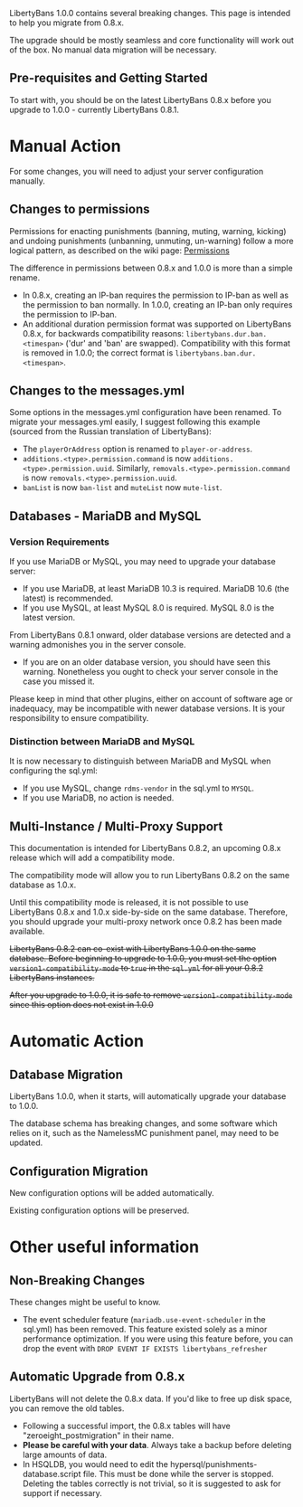 LibertyBans 1.0.0 contains several breaking changes. This page is intended to help you migrate from 0.8.x.

The upgrade should be mostly seamless and core functionality will work out of the box. No manual data migration will be necessary.

## Pre-requisites and Getting Started

To start with, you should be on the latest LibertyBans 0.8.x before you upgrade to 1.0.0 - currently LibertyBans 0.8.1.

# Manual Action

For some changes, you will need to adjust your server configuration manually.

## Changes to permissions

Permissions for enacting punishments (banning, muting, warning, kicking) and undoing punishments (unbanning, unmuting, un-warning) follow a more logical pattern, as described on the wiki page: [Permissions](Permissions)

The difference in permissions between 0.8.x and 1.0.0 is more than a simple rename.
  * In 0.8.x, creating an IP-ban requires the permission to IP-ban as well as the permission to ban normally. In 1.0.0, creating an IP-ban only requires the permission to IP-ban.
  * An additional duration permission format was supported on LibertyBans 0.8.x, for backwards compatibility reasons: `libertybans.dur.ban.<timespan>` ('dur' and 'ban' are swapped). Compatibility with this format is removed in 1.0.0; the correct format is `libertybans.ban.dur.<timespan>`.

## Changes to the messages.yml

Some options in the messages.yml configuration have been renamed. To migrate your messages.yml easily, I suggest following this example (sourced from the Russian translation of LibertyBans): 

* The `playerOrAddress` option is renamed to `player-or-address`.
* `additions.<type>.permission.command` is now `additions.<type>.permission.uuid`. Similarly, `removals.<type>.permission.command` is now `removals.<type>.permission.uuid`.
* `banList` is now `ban-list` and `muteList` now `mute-list`.

## Databases - MariaDB and MySQL

### Version Requirements

If you use MariaDB or MySQL, you may need to upgrade your database server:
* If you use MariaDB, at least MariaDB 10.3 is required. MariaDB 10.6 (the latest) is recommended.
* If you use MySQL, at least MySQL 8.0 is required. MySQL 8.0 is the latest version.

From LibertyBans 0.8.1 onward, older database versions are detected and a warning admonishes you in the server console.
  * If you are on an older database version, you should have seen this warning. Nonetheless you ought to check your server console in the case you missed it.

Please keep in mind that other plugins, either on account of software age or inadequacy, may be incompatible with newer database versions. It is your responsibility to ensure compatibility.

### Distinction between MariaDB and MySQL

It is now necessary to distinguish between MariaDB and MySQL when configuring the sql.yml:

* If you use MySQL, change `rdms-vendor` in the sql.yml to `MYSQL`.
* If you use MariaDB, no action is needed.

## Multi-Instance / Multi-Proxy Support

This documentation is intended for LibertyBans 0.8.2, an upcoming 0.8.x release which will add a compatibility mode.

The compatibility mode will allow you to run LibertyBans 0.8.2 on the same database as 1.0.x.

Until this compatibility mode is released, it is not possible to use LibertyBans 0.8.x and 1.0.x side-by-side on the same database. Therefore, you should upgrade your multi-proxy network once 0.8.2 has been made available.

~~LibertyBans 0.8.2 can co-exist with LibertyBans 1.0.0 on the same database. Before beginning to upgrade to 1.0.0, you must set the option `version1-compatibility-mode` to `true` in the `sql.yml` for all your 0.8.2 LibertyBans instances.~~

~~After you upgrade to 1.0.0, it is safe to remove `version1-compatibility-mode` since this option does not exist in 1.0.0~~

# Automatic Action

## Database Migration

LibertyBans 1.0.0, when it starts, will automatically upgrade your database to 1.0.0.

The database schema has breaking changes, and some software which relies on it, such as the NamelessMC punishment panel, may need to be updated.

## Configuration Migration

New configuration options will be added automatically.

Existing configuration options will be preserved.

# Other useful information

## Non-Breaking Changes

These changes might be useful to know.

* The event scheduler feature (`mariadb.use-event-scheduler` in the sql.yml) has been removed. This feature existed solely as a minor performance optimization. If you were using this feature before, you can drop the event with `DROP EVENT IF EXISTS libertybans_refresher`

## Automatic Upgrade from 0.8.x

LibertyBans will not delete the 0.8.x data. If you'd like to free up disk space, you can remove the old tables.
  * Following a successful import, the 0.8.x tables will have "zeroeight_postmigration" in their name.
  * **Please be careful with your data**. Always take a backup before deleting large amounts of data.
  * In HSQLDB, you would need to edit the hypersql/punishments-database.script file. This must be done while the server is stopped. Deleting the tables correctly is not trivial, so it is suggested to ask for support if necessary.
